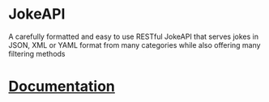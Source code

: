 # JokeAPI
A carefully formatted and easy to use RESTful JokeAPI that serves jokes in JSON, XML or YAML format from many categories while also offering many filtering methods

# [Documentation](https://sv443.net/jokeapi)

